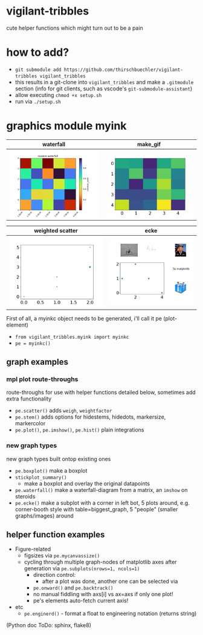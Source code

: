 # vigilant-tribbles
cute helper functions which might turn out to be a pain

# how to add?
- `git submodule add https://github.com/thirschbuechler/vigilant-tribbles vigilant_tribbles`
- this results in a git-clone into `vigilant_tribbles` and make a `.gitmodule` section (info for git clients, such as vscode's `git-submodule-assistant`)
- allow executing `chmod +x setup.sh`
- run via `./setup.sh`

# graphics module myink



waterfall             |  make_gif
:-------------------------:|:-------------------------:
![img5](myfigures/waterfall.png "fig1")  |  ![img1](myfigures/test_anim.gif "fig2")

weighted scatter             |  ecke
:-------------------------:|:-------------------------:
![img5](myfigures/weighted_scatter.png "fig3")  |  ![img1](myfigures/ecke.png "fig4")

First of all, a myinkc object needs to be generated, i'll call it pe (plot-element)

- `from vigilant_tribbles.myink import myinkc`
- `pe = myinkc()`

## graph examples
### mpl plot route-throughs
route-throughs for use with helper functions detailed below,
sometimes add extra functionality

- `pe.scatter()`
    adds `weigh`, `weightfactor`
- `pe.stem()`
    adds options for hidestems, hidedots, markersize, markercolor
- `pe.plot()`, `pe.imshow()`, `pe.hist()`
    plain integrations
### new graph types
new graph types built ontop existing ones
- `pe.boxplot()`
    make a boxplot
- `stickplot_summary()`
  - make a boxplot and overlay the original datapoints
- `pe.waterfall()`
    make a waterfall-diagram from a matrix, an `imshow` on steroids
- `pe.ecke()`
    make a subplot with a corner in left bot, 5 plots around, e.g.
    corner-booth style with table=biggest_graph, 5 "people" (smaller graphs/images) around

## helper function examples
- Figure-related
  - figsizes via `pe.mycanvassize()`
  - cycling through multiple graph-nodes of matplotlib axes after 
    generation via `pe.subplots(nrows=1, ncols=1)`
    - direction control: 
      - after a plot was done, another one can be selected via
    - `pe.onward()` and `pe.backtrack()`
    - no manual fiddling with axs[i] vs ax=axs if only one plot!
    - pe's elements auto-fetch current axis!
- etc
  - `pe.enginerd()` - format a float to engineering notation (returns string)

(Python doc ToDo: sphinx, flake8)